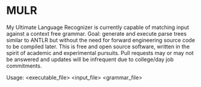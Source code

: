 # MULR

My Ultimate Language Recognizer is currently capable of matching input against a context free grammar.
Goal: generate and execute parse trees similar to ANTLR but without the need for forward engineering source code to be compiled later.
This is free and open source software, written in the spirit of academic and experimental pursuits.
Pull requests may or may not be answered and updates will be infrequent due to college/day job commitments.

Usage: <executable_file> <input_file> <grammar_file>
